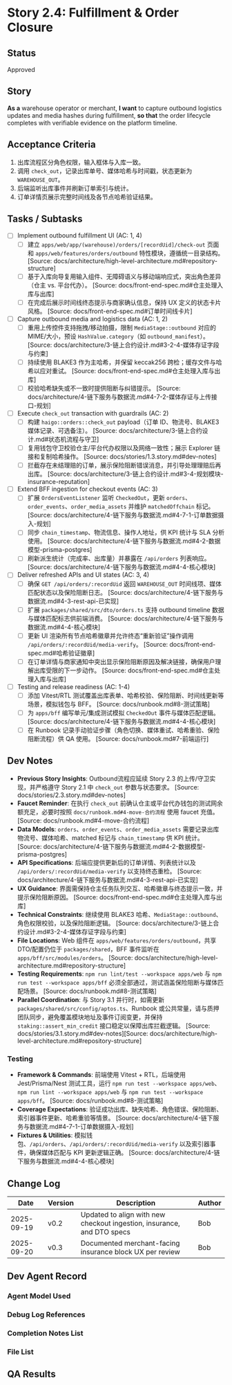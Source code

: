 # Story 2.4: Fulfillment & Order Closure

## Status
Approved

## Story
**As a** warehouse operator or merchant,
**I want** to capture outbound logistics updates and media hashes during fulfillment,
**so that** the order lifecycle completes with verifiable evidence on the platform timeline.

## Acceptance Criteria
1. 出库流程区分角色权限，输入框体与入库一致。
2. 调用 `check_out`，记录出库单号、媒体哈希与时间戳，状态更新为 `WAREHOUSE_OUT`。
3. 后端监听出库事件并刷新订单索引与统计。
4. 订单详情页展示完整时间线及各节点哈希验证结果。

## Tasks / Subtasks
- [ ] Implement outbound fulfillment UI (AC: 1, 4)
  - [ ] 建立 `apps/web/app/(warehouse)/orders/[recordUid]/check-out` 页面和 `apps/web/features/orders/outbound` 特性模块，遵循统一目录结构。 [Source: docs/architecture/high-level-architecture.md#repository-structure]
  - [ ] 基于入库向导复用输入组件、无障碍语义与移动端响应式，突出角色差异（仓主 vs. 平台代办）。 [Source: docs/front-end-spec.md#仓主处理入库与出库]
  - [ ] 在完成后展示时间线终态提示与商家确认信息，保持 UX 定义的状态卡片风格。 [Source: docs/front-end-spec.md#订单时间线卡片]
- [ ] Capture outbound media and logistics data (AC: 1, 2)
  - [ ] 重用上传控件支持拖拽/移动拍摄，限制 `MediaStage::outbound` 对应的 MIME/大小，预设 `HashValue.category`（如 `outbound_manifest`）。 [Source: docs/architecture/3-链上合约设计.md#3-2-4-媒体存证字段与约束]
  - [ ] 持续使用 BLAKE3 作为主哈希，并保留 keccak256 跨检；缓存文件与哈希以应对重试。 [Source: docs/front-end-spec.md#仓主处理入库与出库]
  - [ ] 校验哈希缺失或不一致时提供阻断与纠错提示。 [Source: docs/architecture/4-链下服务与数据流.md#4-7-2-媒体存证与上传接口-规划]
- [ ] Execute `check_out` transaction with guardrails (AC: 2)
  - [ ] 构建 `haigo::orders::check_out` payload（订单 ID、物流号、BLAKE3 媒体记录、可选备注）。 [Source: docs/architecture/3-链上合约设计.md#状态机流程与守卫]
  - [ ] 复用钱包守卫校验仓主/平台代办权限以及网络一致性；展示 Explorer 链接和复制哈希操作。 [Source: docs/stories/1.3.story.md#dev-notes]
  - [ ] 拦截存在未结理赔的订单，展示保险阻断错误消息，并引导处理理赔后再出库。 [Source: docs/architecture/3-链上合约设计.md#3-4-规划模块-insurance-reputation]
- [ ] Extend BFF ingestion for checkout events (AC: 3)
  - [ ] 扩展 `OrdersEventListener` 监听 `CheckedOut`，更新 `orders`、`order_events`、`order_media_assets` 并维护 `matchedOffchain` 标记。 [Source: docs/architecture/4-链下服务与数据流.md#4-7-1-订单数据摄入-规划]
  - [ ] 同步 `chain_timestamp`、物流信息、操作人地址，供 KPI 统计与 SLA 分析使用。 [Source: docs/architecture/4-链下服务与数据流.md#4-2-数据模型-prisma-postgres]
  - [ ] 刷新派生统计（完成率、出库量）并暴露在 `/api/orders` 列表响应。 [Source: docs/architecture/4-链下服务与数据流.md#4-4-核心模块]
- [ ] Deliver refreshed APIs and UI states (AC: 3, 4)
  - [ ] 确保 `GET /api/orders/:recordUid` 返回 `WAREHOUSE_OUT` 时间线项、媒体匹配状态以及保险阻断日志。 [Source: docs/architecture/4-链下服务与数据流.md#4-3-rest-api-已实现]
  - [ ] 扩展 `packages/shared/src/dto/orders.ts` 支持 outbound timeline 数据与媒体匹配标志供前端消费。 [Source: docs/architecture/4-链下服务与数据流.md#4-4-核心模块]
  - [ ] 更新 UI 渲染所有节点哈希徽章并允许终态“重新验证”操作调用 `/api/orders/:recordUid/media-verify`。 [Source: docs/front-end-spec.md#哈希验证徽章]
  - [ ] 在订单详情与商家通知中突出显示保险阻断原因及解决链接，确保用户理解出库受限的下一步动作。 [Source: docs/front-end-spec.md#仓主处理入库与出库]
- [ ] Testing and release readiness (AC: 1-4)
  - [ ] 添加 Vitest/RTL 测试覆盖出库表单、哈希校验、保险阻断、时间线更新等场景，模拟钱包与 BFF。 [Source: docs/runbook.md#8-测试策略]
  - [ ] 为 `apps/bff` 编写单元/集成测试模拟 `CheckedOut` 事件与媒体匹配逻辑。 [Source: docs/architecture/4-链下服务与数据流.md#4-4-核心模块]
  - [ ] 在 Runbook 记录手动验证步骤（角色切换、媒体重试、哈希重验、保险阻断流程）供 QA 使用。 [Source: docs/runbook.md#7-前端运行]

## Dev Notes
- **Previous Story Insights**: Outbound流程应延续 Story 2.3 的上传/守卫实现，并严格遵守 Story 2.1 中 `check_out` 参数与状态要求。 [Source: docs/stories/2.3.story.md#dev-notes]
- **Faucet Reminder**: 在执行 `check_out` 前确认仓主或平台代办钱包的测试网余额充足，必要时按照 `docs/runbook.md#4-move-合约流程` 使用 faucet 充值。 [Source: docs/runbook.md#4-move-合约流程]
- **Data Models**: `orders`、`order_events`、`order_media_assets` 需要记录出库物流号、媒体哈希、matched 标记与 `chain_timestamp` 供 KPI 统计。 [Source: docs/architecture/4-链下服务与数据流.md#4-2-数据模型-prisma-postgres]
- **API Specifications**: 后端应提供更新后的订单详情、列表统计以及 `/api/orders/:recordUid/media-verify` 以支持终态重检。 [Source: docs/architecture/4-链下服务与数据流.md#4-3-rest-api-已实现]
- **UX Guidance**: 界面需保持仓主任务队列交互、哈希徽章与终态提示一致，并提示保险阻断原因。 [Source: docs/front-end-spec.md#仓主处理入库与出库]
- **Technical Constraints**: 继续使用 BLAKE3 哈希、`MediaStage::outbound`、角色权限校验，以及保险阻断逻辑。 [Source: docs/architecture/3-链上合约设计.md#3-2-4-媒体存证字段与约束]
- **File Locations**: Web 组件在 `apps/web/features/orders/outbound`，共享 DTO/配置仍位于 `packages/shared`，BFF 事件监听在 `apps/bff/src/modules/orders`。 [Source: docs/architecture/high-level-architecture.md#repository-structure]
- **Testing Requirements**: `npm run lint/test --workspace apps/web` 与 `npm run test --workspace apps/bff` 必须全部通过，测试涵盖保险阻断与媒体匹配场景。 [Source: docs/runbook.md#8-测试策略]
- **Parallel Coordination**: 与 Story 3.1 并行时，如需更新 `packages/shared/src/config/aptos.ts`、Runbook 或公共常量，请与质押团队同步，避免覆盖模块地址及事件订阅变更，并保持 `staking::assert_min_credit` 接口稳定以保障出库拦截逻辑。 [Source: docs/stories/3.1.story.md#dev-notes][Source: docs/architecture/high-level-architecture.md#repository-structure]

### Testing
- **Framework & Commands**: 前端使用 Vitest + RTL，后端使用 Jest/Prisma/Nest 测试工具，运行 `npm run test --workspace apps/web`、`npm run lint --workspace apps/web` 与 `npm run test --workspace apps/bff`。 [Source: docs/runbook.md#8-测试策略]
- **Coverage Expectations**: 验证成功出库、缺失哈希、角色错误、保险阻断、索引器事件更新、哈希重验等情景。 [Source: docs/architecture/4-链下服务与数据流.md#4-7-1-订单数据摄入-规划]
- **Fixtures & Utilities**: 模拟钱包、`/api/orders`、`/api/orders/:recordUid/media-verify` 以及索引器事件，确保媒体匹配与 KPI 更新逻辑正确。 [Source: docs/architecture/4-链下服务与数据流.md#4-4-核心模块]

## Change Log
| Date       | Version | Description      | Author |
| ---------- | ------- | ---------------- | ------ |
| 2025-09-19 | v0.2    | Updated to align with new checkout ingestion, insurance, and DTO specs | Bob |
| 2025-09-20 | v0.3    | Documented merchant-facing insurance block UX per review | Bob |

## Dev Agent Record
### Agent Model Used

### Debug Log References

### Completion Notes List

### File List

## QA Results
